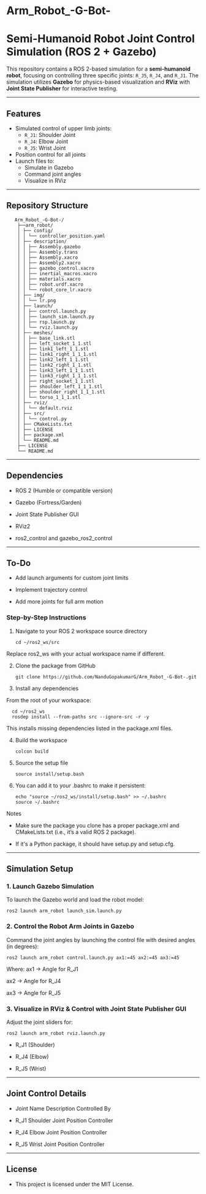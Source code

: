 # Arm_Robot_-G-Bot-
# Semi-Humanoid Robot Joint Control Simulation (ROS 2 + Gazebo)

This repository contains a ROS 2-based simulation for a **semi-humanoid robot**, focusing on controlling three specific joints: `R_J5`, `R_J4`, and `R_J1`. The simulation utilizes **Gazebo** for physics-based visualization and **RViz** with **Joint State Publisher** for interactive testing.

---

## Features

- Simulated control of upper limb joints:
  - `R_J1`: Shoulder Joint
  - `R_J4`: Elbow Joint
  - `R_J5`: Wrist Joint
- Position control for all joints
- Launch files to:
  - Simulate in Gazebo
  - Command joint angles
  - Visualize in RViz

---

## Repository Structure

       Arm_Robot_-G-Bot-/
        ├──arm_robot/
        │ ├── config/
        │ │ └── controller_position.yaml
        │ ├── description/
        │ │ ├── Assembly.gazebo
        │ │ ├── Assembly.trans
        │ │ ├── Assembly.xacro
        │ │ ├── Assembly2.xacro
        │ │ ├── gazebo_control.xacro
        │ │ ├── inertial_macros.xacro
        │ │ ├── materials.xacro
        │ │ ├── robot.urdf.xacro
        │ │ └── robot_core_lr.xacro
        │ ├── img/
        │ │ └── lr.png
        │ ├── launch/
        │ │ ├── control.launch.py
        │ │ ├── launch_sim.launch.py
        │ │ ├── rsp.launch.py
        │ │ └── rviz.launch.py
        │ ├── meshes/
        │ │ ├── base_link.stl
        │ │ ├── left_socket_1_1.stl
        │ │ ├── link1_left_1_1.stl
        │ │ ├── link1_right_1_1_1.stl
        │ │ ├── link2_left_1_1.stl
        │ │ ├── link2_right_1_1.stl
        │ │ ├── link3_left_1_1_1.stl
        │ │ ├── link3_right_1_1_1.stl
        │ │ ├── right_socket_1_1.stl
        │ │ ├── shoulder_left_1_1_1.stl
        │ │ ├── shoulder_right_1_1_1.stl
        │ │ └── torso_1_1_1.stl
        │ ├── rviz/
        │ │ └── default.rviz
        │ ├── src/
        │ │ └── control.py
        │ ├── CMakeLists.txt
        │ ├── LICENSE
        │ ├── package.xml
        │ └── README.md
        ├── LICENSE
        └── README.md
    
---

## Dependencies

  - ROS 2 (Humble or compatible version)
  
  - Gazebo (Fortress/Garden)
  
  - Joint State Publisher GUI
  
  - RViz2
  
  - ros2_control and gazebo_ros2_control

---

## To-Do

  - Add launch arguments for custom joint limits

  - Implement trajectory control

  - Add more joints for full arm motion

### Step-by-Step Instructions

1. Navigate to your ROS 2 workspace source directory

       cd ~/ros2_ws/src

  Replace ros2_ws with your actual workspace name if different.

2. Clone the package from GitHub

       git clone https://github.com/NanduGopakumarG/Arm_Robot_-G-Bot-.git
   
4. Install any dependencies
   
From the root of your workspace:

      cd ~/ros2_ws
      rosdep install --from-paths src --ignore-src -r -y
    
This installs missing dependencies listed in the package.xml files.

4. Build the workspace

       colcon build
   
5. Source the setup file

       source install/setup.bash
   
6. You can add it to your .bashrc to make it persistent:

       echo "source ~/ros2_ws/install/setup.bash" >> ~/.bashrc
       source ~/.bashrc
    
Notes

- Make sure the package you clone has a proper package.xml and CMakeLists.txt (i.e., it’s a valid ROS 2 package).

- If it's a Python package, it should have setup.py and setup.cfg.

---

## Simulation Setup

### 1. Launch Gazebo Simulation

To launch the Gazebo world and load the robot model:


    ros2 launch arm_robot launch_sim.launch.py



### 2. Control the Robot Arm Joints in Gazebo
Command the joint angles by launching the control file with desired angles (in degrees):

    ros2 launch arm_robot control.launch.py ax1:=45 ax2:=45 ax3:=45

Where:
   ax1 → Angle for R_J1
   
   ax2 → Angle for R_J4
   
   ax3 → Angle for R_J5

### 3. Visualize in RViz & Control with Joint State Publisher GUI

Adjust the joint sliders for:

    ros2 launch arm_robot rviz.launch.py
    
  - R_J1 (Shoulder)
  
  - R_J4 (Elbow)
  
  - R_J5 (Wrist)

---

## Joint Control Details
  - Joint Name	Description	Controlled By
  
  - R_J1	Shoulder Joint	Position Controller
  
  - R_J4	Elbow Joint	Position Controller
  
  - R_J5	Wrist Joint	Position Controller

---

## License
  - This project is licensed under the MIT License.
